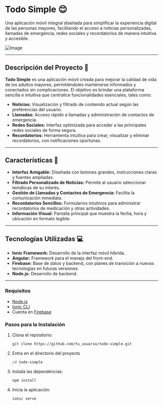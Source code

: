 # Todo Simple 😊

Una aplicación móvil integral diseñada para simplificar la experiencia digital de las personas mayores, facilitando el acceso a noticias personalizadas, llamadas de emergencia, redes sociales y recordatorios de manera intuitiva y accesible.

![Image](https://github.com/user-attachments/assets/b7645ffc-ec5f-4069-b715-dcb9389a3408)

---

## Descripción del Proyecto 📝

**Todo Simple** es una aplicación móvil creada para mejorar la calidad de vida de los adultos mayores, permitiéndoles mantenerse informados y conectados sin complicaciones. El objetivo es brindar una plataforma sencilla e intuitiva que centralice funcionalidades esenciales, tales como:

- **Noticias:** Visualización y filtrado de contenido actual según las preferencias del usuario.
- **Llamadas:** Acceso rápido a llamadas y administración de contactos de emergencia.
- **Redes Sociales:** Interfaz optimizada para acceder a las principales redes sociales de forma segura.
- **Recordatorios:** Herramienta intuitiva para crear, visualizar y eliminar recordatorios, con notificaciones oportunas.

---

## Características 🚀

- **Interfaz Amigable:** Diseñada con botones grandes, instrucciones claras y fuentes ampliadas.
- **Filtrado Personalizado de Noticias:** Permite al usuario seleccionar temáticas de su interés.
- **Gestión de Llamadas y Contactos de Emergencia:** Facilita la comunicación inmediata.
- **Recordatorios Sencillos:** Formularios intuitivos para administrar recordatorios de medicación y otras actividades.
- **Información Visual:** Pantalla principal que muestra la fecha, hora y ubicación en formato legible.

---

## Tecnologías Utilizadas 💻

- **Ionic Framework:** Desarrollo de la interfaz móvil híbrida.
- **Angular:** Framework para el manejo del front-end.
- **Firebase:** Base de datos y backend, con planes de transición a nuevas tecnologías en futuras versiones.
- **Node.js:** Desarrollo de backend.

---

### Requisitos

- [Node.js](https://nodejs.org/)
- [Ionic CLI](https://ionicframework.com/docs/cli)
- Cuenta en [Firebase](https://firebase.google.com/)

### Pasos para la Instalación

1. Clona el repositorio:
   ```bash
   git clone https://github.com/tu_usuario/todo-simple.git
   ```
2. Entra en el directorio del proyecto
   ```bash
   cd todo-simple
   ```
3. Instala las dependencias:
   ```bash
   npm install
   ```
4. Inicia la aplicación:
   ```bash
   ionic serve
   ```
